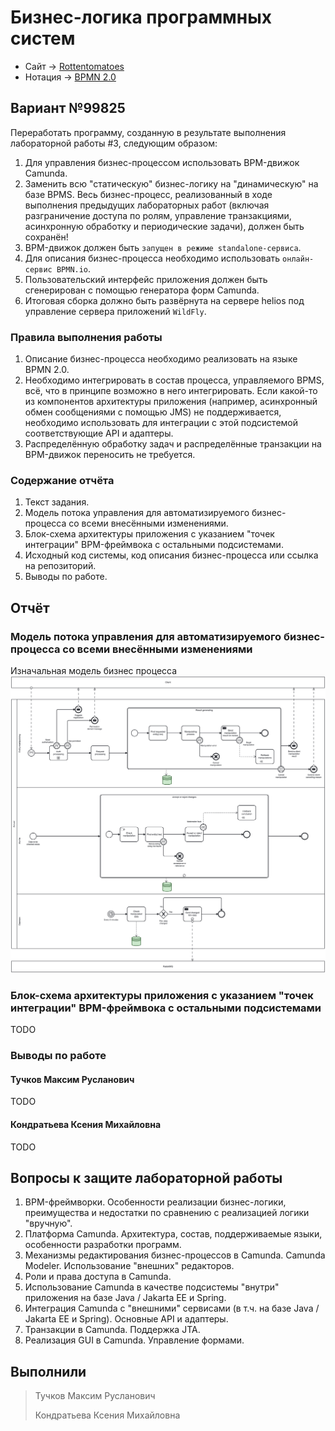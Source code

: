 # Бизнес-логика программных систем

- Сайт -> [Rottentomatoes](https://www.rottentomatoes.com/)
- Нотация -> [BPMN 2.0](http://www.bpmb.de/images/BPMN2_0_Poster_RU.pdf)

## Вариант №99825

Переработать программу, созданную в результате выполнения лабораторной работы #3, следующим образом:

1. Для управления бизнес-процессом использовать BPM-движок Camunda.
2. Заменить всю "статическую" бизнес-логику на "динамическую" на базе BPMS. Весь бизнес-процесс, реализованный в ходе выполнения предыдущих лабораторных работ (включая разграничение доступа по ролям, управление транзакциями, асинхронную обработку и периодические задачи), должен быть сохранён!
3. BPM-движок должен быть `запущен в режиме standalone-сервиса`.
4. Для описания бизнес-процесса необходимо использовать `онлайн-сервис BPMN.io`.
5. Пользовательский интерфейс приложения должен быть сгенерирован с помощью генератора форм Camunda.
6. Итоговая сборка должно быть развёрнута на сервере helios под управление сервера приложений `WildFly`.

### Правила выполнения работы

1. Описание бизнес-процесса необходимо реализовать на языке BPMN 2.0.
2. Необходимо интегрировать в состав процесса, управляемого BPMS, всё, что в принципе возможно в него интегрировать. Если какой-то из компонентов архитектуры приложения (например, асинхронный обмен сообщениями с помощью JMS) не поддерживается, необходимо использовать для интеграции с этой подсистемой соответствующие API и адаптеры.
3. Распределённую обработку задач и распределённые транзакции на BPM-движок переносить не требуется.

### Содержание отчёта

1. Текст задания.
2. Модель потока управления для автоматизируемого бизнес-процесса со всеми внесёнными изменениями.
3. Блок-схема архитектуры приложения с указанием "точек интеграции" BPM-фреймвока с остальными подсистемами.
4. Исходный код системы, код описания бизнес-процесса или ссылка на репозиторий.
5. Выводы по работе.

## Отчёт

### Модель потока управления для автоматизируемого бизнес-процесса со всеми внесёнными изменениями

Изначальная модель бизнес процесса
![Initial business process model](./img/bloss.png)

### Блок-схема архитектуры приложения с указанием "точек интеграции" BPM-фреймвока с остальными подсистемами

TODO

### Выводы по работе

#### Тучков Максим Русланович

TODO

#### Кондратьева Ксения Михайловна

TODO

## Вопросы к защите лабораторной работы

1. BPM-фреймворки. Особенности реализации бизнес-логики, преимущества и недостатки по сравнению с реализацией логики "вручную".
2. Платформа Camunda. Архитектура, состав, поддерживаемые языки, особенности разработки программ.
3. Механизмы редактирования бизнес-процессов в Camunda. Camunda Modeler. Использование "внешних" редакторов.
4. Роли и права доступа в Camunda.
5. Использование Camunda в качестве подсистемы "внутри" приложения на базе Java / Jakarta EE и Spring.
6. Интеграция Camunda с "внешними" сервисами (в т.ч. на базе Java / Jakarta EE и Spring). Основные API и адаптеры.
7. Транзакции в Camunda. Поддержка JTA.
8. Реализация GUI в Camunda. Управление формами.

## Выполнили

> Тучков Максим Русланович
>
> Кондратьева Ксения Михайловна
